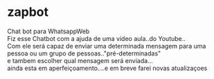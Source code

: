 # zapbot
Chat bot para WhatsappWeb<br>
Fiz esse Chatbot com a ajuda de uma vídeo aula..do Youtube..<br>
Com ele será capaz de enviar uma determinada mensagem para uma pessoa ou um grupo de pessoas.."pré-determinadas"<br>
e tambem escolher qual mensagem será enviada...<br>
ainda esta em aperfeiçoamento....e em breve farei novas atualizaçoes<br>
